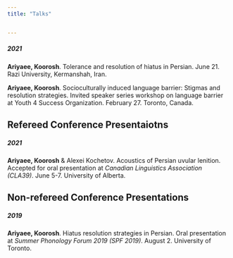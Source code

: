 ```yaml
---
title: "Talks"


---
```


<!-- collection: talks -->

<!-- ## Invited Talks -->

##### 2021

**Ariyaee, Koorosh**. Tolerance and resolution of hiatus in Persian. June 21. Razi
University, Kermanshah, Iran.

**Ariyaee, Koorosh**. Socioculturally induced language barrier: Stigmas and resolution
strategies. Invited speaker series workshop on language barrier at Youth 4 Success Organization.
February 27. Toronto, Canada.

## Refereed Conference Presentaiotns

##### 2021

**Ariyaee, Koorosh** & Alexei Kochetov. Acoustics of Persian uvular lenition. Accepted
for oral presentation at *Canadian Linguistics Association (CLA39)*. June 5-7. University
of Alberta.

## Non-refereed Conference Presentations

##### 2019

**Ariyaee, Koorosh**. Hiatus resolution strategies in Persian. Oral presentation at *Summer
Phonology Forum 2019 (SPF 2019)*. August 2. University of Toronto. 



